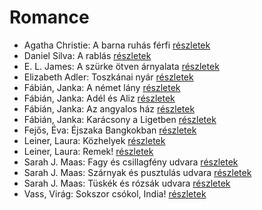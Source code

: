 # Romance

- Agatha Christie: A barna ruhás férfi [részletek](_details/Agatha%20Christie.md#id_1745)
- Daniel Silva: A rablás [részletek](_details/Daniel%20Silva.md#id_957)
- E. L. James: A szürke ötven árnyalata [részletek](_details/E.%20L.%20James.md#id_466)
- Elizabeth Adler: Toszkánai nyár [részletek](_details/Elizabeth%20Adler.md#id_1211)
- Fábián, Janka: A német lány [részletek](_details/F%C3%A1bi%C3%A1n%2C%20Janka.md#id_645)
- Fábián, Janka: Adél és Aliz [részletek](_details/F%C3%A1bi%C3%A1n%2C%20Janka.md#id_633)
- Fábián, Janka: Az angyalos ház [részletek](_details/F%C3%A1bi%C3%A1n%2C%20Janka.md#id_594)
- Fábián, Janka: Karácsony a Ligetben [részletek](_details/F%C3%A1bi%C3%A1n%2C%20Janka.md#id_643)
- Fejős, Éva: Éjszaka Bangkokban [részletek](_details/Fej%C5%91s%2C%20%C3%89va.md#id_773)
- Leiner, Laura: Közhelyek [részletek](_details/Leiner%2C%20Laura.md#id_1481)
- Leiner, Laura: Remek! [részletek](_details/Leiner%2C%20Laura.md#id_1502)
- Sarah J. Maas: Fagy és csillagfény udvara [részletek](_details/Sarah%20J.%20Maas.md#id_1696)
- Sarah J. Maas: Szárnyak és pusztulás udvara [részletek](_details/Sarah%20J.%20Maas.md#id_1700)
- Sarah J. Maas: Tüskék és rózsák udvara [részletek](_details/Sarah%20J.%20Maas.md#id_1698)
- Vass, Virág: Sokszor csókol, India! [részletek](_details/Vass%2C%20Vir%C3%A1g.md#id_309)